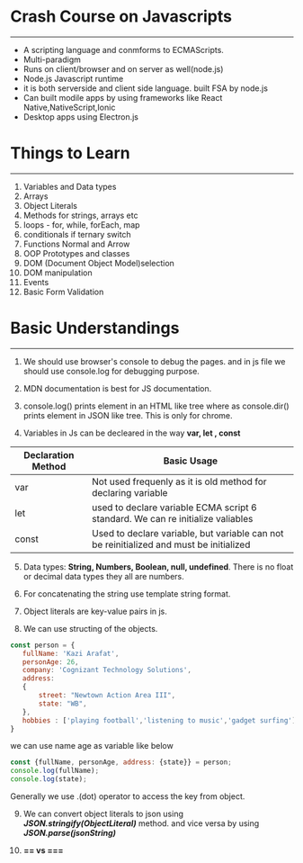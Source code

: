 # Crash Course on Javascripts
---------------------------------------------------
 * A scripting language and conmforms to ECMAScripts.
 * Multi-paradigm
 * Runs on client/browser and on server as well(node.js)
 * Node.js Javascript runtime
 * it is both serverside and client side language. built FSA by node.js
 * Can built modile apps by using frameworks like React Native,NativeScript,Ionic
 * Desktop apps using Electron.js 

# Things to Learn
----------------------------------------------------------
  1. Variables and Data types
  2. Arrays
  3. Object Literals
  4. Methods for strings, arrays etc
  5. loops - for, while, forEach, map
  6. conditionals if ternary switch
  7. Functions Normal and Arrow
  8. OOP Prototypes and classes
  9. DOM (Document Object Model)selection
  10. DOM manipulation
  11. Events
  12. Basic Form Validation

# Basic Understandings
------------------------------------------------------------------------
 1. We should use browser's console to debug the pages. and in js file we should use console.log for debugging purpose.

 2. MDN documentation is best for JS documentation.

 3. console.log() prints element in an HTML like tree
 where as console.dir() prints element in JSON like tree. This is only for chrome.

 4. Variables in Js can be decleared in the way **var, let , const**

  | Declaration Method| Basic Usage
  |-------------------|------------------------------------------------------------------ 
  |var                |Not used frequenly as it is old method for declaring variable
  | let               |used to declare variable ECMA script 6 standard. We can re initialize valiables           |                   |declared by let.
  | const             |Used to declare variable, but variable can not be reinitialized and must be initialized   |                   |during decleration .Use const for declaring variables unless you want to change them      |                   |later.
   

 5. Data types: **String, Numbers, Boolean, null, undefined**.
    There is no float or decimal data types they all are numbers.

 6. For concatenating the string use template string format.

 7. Object literals are key-value pairs in js.

 8. We can use structing of the objects.
 
 ```javascript
 const person = {
    fullName: 'Kazi Arafat',
    personAge: 26,
    company: 'Cognizant Technology Solutions',
    address: 
    {
        street: "Newtown Action Area III",
        state: "WB",
    },
    hobbies : ['playing football','listening to music','gadget surfing']
 }
 ```
 we can use name age as variable like below

 ```javascript
 const {fullName, personAge, address: {state}} = person;
 console.log(fullName);
 console.log(state);
 ```
 Generally we use .(dot) operator to access the key from object.

 9. We can convert object literals to json using ***JSON.stringify(ObjectLiteral)*** method. and vice versa by using 
 ***JSON.parse(jsonString)***

 10. **== vs ===**